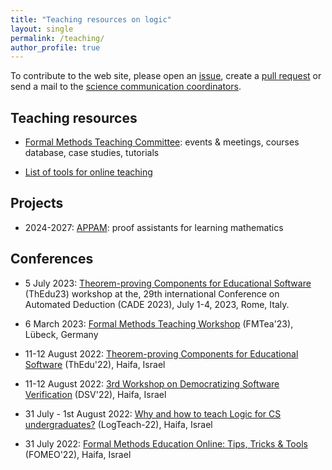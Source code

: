 ```yaml
---
title: "Teaching resources on logic"
layout: single
permalink: /teaching/
author_profile: true
---
```


To contribute to the web site, please open an [issue](https://github.com/EuroProofNet/europroofnet.github.io/issues), create a [pull request](https://github.com/EuroProofNet/europroofnet.github.io) or send a mail to the [science communication coordinators](../contact).


## Teaching resources

- [Formal Methods Teaching Committee](https://fme-teaching.github.io/): events & meetings, courses database, case studies, tutorials

- [List of tools for online teaching](https://www7.in.tum.de/~kretinsk/fomeo.html)

## Projects

- 2024-2027: [APPAM](https://appam.icube.unistra.fr/): proof assistants for learning mathematics

## Conferences

- 5 July 2023: [Theorem-proving Components for Educational Software](https://www.uc.pt/en/congressos/thedu/ThEdu23/) (ThEdu23) workshop at the, 29th international Conference on Automated Deduction (CADE 2023), July 1-4, 2023, Rome, Italy.

- 6 March 2023: [Formal Methods Teaching Workshop](https://fmtea.github.io) (FMTea'23), Lübeck, Germany

- 11-12 August 2022: [Theorem-proving Components for Educational Software](https://www.uc.pt/en/congressos/thedu/ThEdu22) (ThEdu'22), Haifa, Israel

- 11-12 August 2022: [3rd Workshop on Democratizing Software Verification](https://github.com/smackers/democratizing-software-verification-workshop-2022/blob/master/index.md) (DSV'22), Haifa, Israel

- 31 July - 1st August 2022: [Why and how to teach Logic for CS undergraduates?](https://www.cs.technion.ac.il/~janos/LogTeach-22/) (LogTeach-22), Haifa, Israel

- 31 July 2022: [Formal Methods Education Online: Tips, Tricks & Tools](https://www7.in.tum.de/~kretinsk/fomeo22.html) (FOMEO'22), Haifa, Israel
